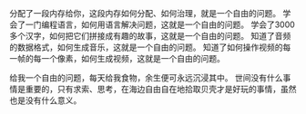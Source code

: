 
分配了一段内存给你，这段内存如何分配、如何治理，就是一个自由的问题。
学会了一门编程语言，如何用语言解决问题，这就是一个自由的问题。
学会了3000多个汉字，如何把它们拼接成有趣的故事，这就是一个自由的问题。
知道了音频的数据格式，如何生成音乐，这就是一个自由的问题。
知道了如何操作视频的每一帧的每一个像素，如何生成视频，这就是一个自由的问题。

给我一个自由的问题，每天给我食物，余生便可永远沉浸其中。
世间没有什么事情是重要的，只有求索、思考，在海边自由自在地拾取贝壳才是好玩的事情，虽然也是没有什么意义。